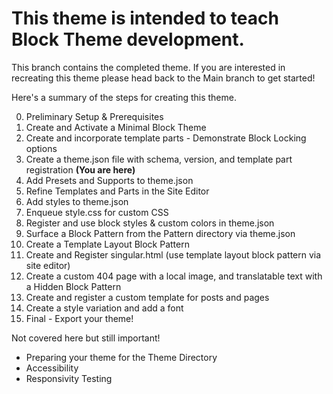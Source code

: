 # This theme is intended to teach Block Theme development.

This branch contains the completed theme. If you are interested in recreating this theme please head back to the Main branch to get started!


Here's a summary of the steps for creating this theme.

0.  Preliminary Setup & Prerequisites
1.  Create and Activate a Minimal Block Theme
2.  Create and incorporate template parts - Demonstrate Block Locking options
3.  Create a theme.json file with schema, version, and template part registration __(You are here)__
4.  Add Presets and Supports to theme.json
5.  Refine Templates and Parts in the Site Editor 
6.  Add styles to theme.json
7.  Enqueue style.css for custom CSS 
8.  Register and use block styles & custom colors in theme.json 
9.  Surface a Block Pattern from the Pattern directory via theme.json 
10. Create a Template Layout Block Pattern 
11. Create and Register singular.html (use template layout block pattern via site editor) 
12. Create a custom 404 page with a local image, and translatable text with a Hidden Block Pattern 
13. Create and register a custom template for posts and pages 
14. Create a style variation and add a font
15. Final - Export your theme!


Not covered here but still important!
- Preparing your theme for the Theme Directory
- Accessibility
- Responsivity Testing